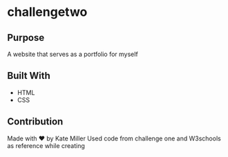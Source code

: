 # challengetwo

## Purpose
A website that serves as a portfolio for myself

## Built With
* HTML
* CSS



## Contribution
Made with ❤️ by Kate Miller
Used code from challenge one and W3schools as reference while creating
